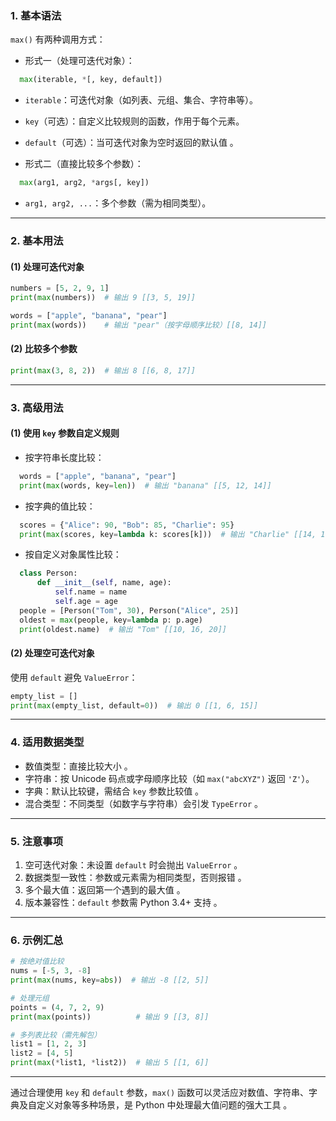 ### 1. 基本语法
`max()` 有两种调用方式：
- 形式一（处理可迭代对象）：  
```python
  max(iterable, *[, key, default])
```
  - `iterable`：可迭代对象（如列表、元组、集合、字符串等）。
  - `key`（可选）：自定义比较规则的函数，作用于每个元素。
  - `default`（可选）：当可迭代对象为空时返回的默认值 。

- 形式二（直接比较多个参数）：  
```python
  max(arg1, arg2, *args[, key])
```
  - `arg1, arg2, ...`：多个参数（需为相同类型）。

---

### 2. 基本用法
#### (1) 处理可迭代对象
```python
numbers = [5, 2, 9, 1]
print(max(numbers))  # 输出 9 [[3, 5, 19]]

words = ["apple", "banana", "pear"]
print(max(words))    # 输出 "pear"（按字母顺序比较）[[8, 14]]
```

#### (2) 比较多个参数
```python
print(max(3, 8, 2))  # 输出 8 [[6, 8, 17]]
```

---

### 3. 高级用法
#### (1) 使用 `key` 参数自定义规则
- 按字符串长度比较：  
```python
  words = ["apple", "banana", "pear"]
  print(max(words, key=len))  # 输出 "banana" [[5, 12, 14]]
```

- 按字典的值比较：  
```python
  scores = {"Alice": 90, "Bob": 85, "Charlie": 95}
  print(max(scores, key=lambda k: scores[k]))  # 输出 "Charlie" [[14, 16]]
```

- 按自定义对象属性比较：  
```python
  class Person:
      def __init__(self, name, age):
          self.name = name
          self.age = age
  people = [Person("Tom", 30), Person("Alice", 25)]
  oldest = max(people, key=lambda p: p.age)
  print(oldest.name)  # 输出 "Tom" [[10, 16, 20]]
```

#### (2) 处理空可迭代对象
使用 `default` 避免 `ValueError`：  
```python
empty_list = []
print(max(empty_list, default=0))  # 输出 0 [[1, 6, 15]]
```

---

### 4. 适用数据类型
- 数值类型：直接比较大小 。
- 字符串：按 Unicode 码点或字母顺序比较（如 `max("abcXYZ")` 返回 `'Z'`）。
- 字典：默认比较键，需结合 `key` 参数比较值 。
- 混合类型：不同类型（如数字与字符串）会引发 `TypeError` 。

---

### 5. 注意事项
1. 空可迭代对象：未设置 `default` 时会抛出 `ValueError` 。
2. 数据类型一致性：参数或元素需为相同类型，否则报错 。
3. 多个最大值：返回第一个遇到的最大值 。
4. 版本兼容性：`default` 参数需 Python 3.4+ 支持 。

---

### 6. 示例汇总
```python
# 按绝对值比较
nums = [-5, 3, -8]
print(max(nums, key=abs))  # 输出 -8 [[2, 5]]

# 处理元组
points = (4, 7, 2, 9)
print(max(points))          # 输出 9 [[3, 8]]

# 多列表比较（需先解包）
list1 = [1, 2, 3]
list2 = [4, 5]
print(max(*list1, *list2))  # 输出 5 [[1, 6]]
```

---

通过合理使用 `key` 和 `default` 参数，`max()` 函数可以灵活应对数值、字符串、字典及自定义对象等多种场景，是 Python 中处理最大值问题的强大工具 。